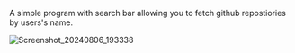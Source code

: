 A simple program with search bar allowing you to fetch github repostiories by users's name.

![Screenshot_20240806_193338](https://github.com/user-attachments/assets/94113b18-5c4f-4ad3-9679-1b38f1f53af9)
